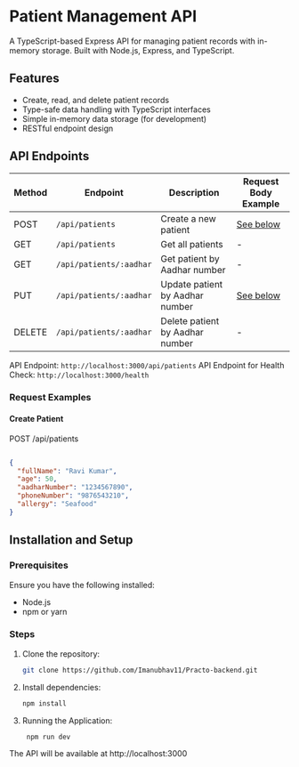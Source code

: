 # Patient Management API

A TypeScript-based Express API for managing patient records with in-memory storage. Built with Node.js, Express, and TypeScript.

## Features

- Create, read, and delete patient records
- Type-safe data handling with TypeScript interfaces
- Simple in-memory data storage (for development)
- RESTful endpoint design

## API Endpoints

| Method | Endpoint                | Description                          | Request Body Example                  |
|--------|-------------------------|--------------------------------------|---------------------------------------|
| POST   | `/api/patients`         | Create a new patient                 | [See below](#create-patient)          |
| GET    | `/api/patients`         | Get all patients                     | -                                     |
| GET    | `/api/patients/:aadhar` | Get patient by Aadhar number         | -                                     |
| PUT    | `/api/patients/:aadhar` | Update patient by Aadhar number      | [See below](#update-patient)          |
| DELETE | `/api/patients/:aadhar` | Delete patient by Aadhar number      | -                                     |

API Endpoint:  `http://localhost:3000/api/patients`
API Endpoint for Health Check: `http://localhost:3000/health`

### Request Examples

#### Create Patient
POST /api/patients
```json

{
  "fullName": "Ravi Kumar",
  "age": 50,
  "aadharNumber": "1234567890",
  "phoneNumber": "9876543210",
  "allergy": "Seafood"
}
```


## Installation and Setup

### Prerequisites
Ensure you have the following installed:
- Node.js
- npm or yarn

### Steps
1. Clone the repository:
   ```bash
   git clone https://github.com/Imanubhav11/Practo-backend.git
   ```

2. Install dependencies:
   ```bash
   npm install
   ```

3. Running the Application:
   ```bash
    npm run dev
   ```
The API will be available at http://localhost:3000
